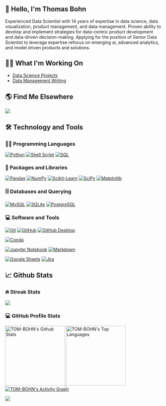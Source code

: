 <!-- **TOM-BOHN/TOM-BOHN** is a ✨ _special_ ✨ repository because its `README.md` (this file) appears on your GitHub profile. -->

<!-- Introduction -->
## 👋 Hello, I'm Thomas Bohn 
Experienced Data Scientist with 14 years of expertise in data science, data visualization, product management, and data management. Proven ability to develop and
implement strategies for data-centric product development and data-driven decision-making. Applying for the position of Senior Data Scientist to leverage expertise
refocus on emerging ai, advanced analytics, and model driven products and solutions.

<!-- Most Recent Work Items -->
## :construction_worker_man: What I'm Working On 
- [Data Science Projects](tbd)
- [Data Management Writing](tbd)


<!-- Links Across Internet -->
## :earth_americas: Find Me Elsewhere

<div style="display: inline-block"> 
  <a href="https://www.linkedin.com/in/thomaslbohn" target="_blank"><img src="https://img.shields.io/badge/-LinkedIn-%230077B5?style=for-the-badge&logo=linkedin&logoColor=white" target="_blank"></a> 
</div>

<!-- Favorite Tools -->
## 🛠️ Technology and Tools
 <h3>👨‍💻 Programming Languages</h3>
 <p>


  <a href="#"><img alt="Python" src="https://img.shields.io/badge/Python-3670A0?style=plastic&logo=python&logoColor=ffdd54"></a>
  <a href="#"><img alt="Shell Script" src="https://img.shields.io/badge/Bash-%23121011.svg?style=plastic&logo=gnu-bash&logoColor=white"></a>
  <a href="#"><img alt="SQL" src="https://custom-icon-badges.demolab.com/badge/SQL-025E8C.svg?style=plastic&logo=database&logoColor=white"></a>
 </p>
 <h3>🧰 Packages and Libraries</h3>
 <p>

  <a href="#"><img alt="Pandas" src="https://img.shields.io/badge/Pandas-%23150458.svg?style=plastic&logo=pandas&logoColor=white"></a>
  <a href="#"><img alt="NumPy" src="https://img.shields.io/badge/NumPy-%23013243.svg?style=plastic&logo=numpy&logoColor=white"></a>
  <a href="#"><img alt="Scikit-Learn" src="https://img.shields.io/badge/Scikit_Learn-F7931E.svg?style=plastic&logo=scikit-learn&logoColor=white"></a>
  <a href="#"><img alt="SciPy" src="https://img.shields.io/badge/SciPy-8CAAe6.svg?style=plastic&logo=scipy&logoColor=white"></a>
  <a href="#"><img alt="Matplotlib" src="https://img.shields.io/badge/Matplotlib-3670A0.svg?style=plastic&logo=&logoColor=white"></a>


 </p>
 <h3>🗄️ Databases and Querying</h3>
  <a href="#"><img alt="MySQL" src="https://img.shields.io/badge/MySQL-00f.svg?style=flat-square&logo=mysql&logoColor=white"></a>
  <a href="#"><img alt="SQLite" src="https://img.shields.io/badge/SQLite-003B57.svg?style=plastic&logo=SQLite&logoColor=white"></a>
  <a href="#"><img alt="PostgreSQL" src="https://img.shields.io/badge/PostgreSQL-4479A1.svg?style=plastic&logo=PostgreSQL&logoColor=white"></a>


 <h3>💻 Software and Tools</h3>
 <p>  
  <a href="#"><img alt="Git" src="https://img.shields.io/badge/git-%23F05033.svg?style=plastic&logo=git&logoColor=white"></a>
  <a href="#"><img alt="GitHub" src="https://img.shields.io/badge/GitHub-000000.svg?style=plastic&logo=github&logoColor=white"></a>
  <a href="#"><img alt="GitHub Desktop" src="https://img.shields.io/badge/GitHub%20Desktop-8034A9.svg?style=plastic&logo=github&logoColor=white"></a>
 <p>
   <a href="#"><img alt="Conda" src="(https://img.shields.io/badge/Conda-%2344A833.svg?style=plastic&logo=anaconda&logoColor=white"></a>
 <p>
 <p>
   <a href="#"><img alt="Jupyter Notebook" src="(https://img.shields.io/badge/Jupyter-%23FA0F00.svg?style=plastic&logo=jupyter&logoColor=white"></a>
   <a href="#"><img alt="Markdown" src="https://img.shields.io/badge/-Markdown-000000.svg?style=flat-square&logo=markdown&logoColor=white"></a>
 <p> 
  <a href="#"><img alt="Google Sheets" src="https://img.shields.io/badge/Sheets-34A853.svg?style=flat-square&logo=google%20sheets&logoColor=white"></a>
  <a href="#"><img alt="Jira" src="https://img.shields.io/badge/Jira-0052CC?style=flat-square&logo=Jira&logoColor=white"></a>
 </p>

 <!-- Github Activities -->
 ## 📈 Github Stats
 <h3>🔥 Streak Stats</h3>
 <!--https://github.com/DenverCoder1/github-readme-streak-stats-->
 <a href="https://github.com/DenverCoder1/github-readme-streak-stats">
     <p>
         <img src="https://streak-stats.demolab.com?user=TOM-BOHN&theme=default&mode=weekly&fire=DD2727">
     </p>
 </a>

 <h3>💻 GitHub Profile Stats</h3>
 <!--https://github.com/Ashutosh00710/github-readme-activity-graph-->
 <a href="https://github.com/anuraghazra/github-readme-stats">
     <img alt="TOM-BOHN's Github Stats" src="https://denvercoder1-github-readme-stats.vercel.app/api/?username=TOM-BOHN&show_icons=true&include_all_commits=true&count_private=true&theme=default&hide_border=true&bg_color=00000&title_color=4E79A7&icon_color=F28E2B" height="192px">
 </a>

 <a href="https://github.com/anuraghazra/github-readme-stats">
     <img alt="TOM-BOHN's Top Languages" src="https://github-readme-stats.vercel.app/api/top-langs/?username=TOM-BOHN&langs_count=8&layout=compact&theme=default&hide_border=true&bg_color=00000&title_color=4E79A7&icon_color=F28E2B&hide=Jupyter%20Notebook" height="192px">
 </a>

 <a href="https://github.com/ashutosh00710/github-readme-activity-graph">
     <img alt="TOM-BOHN's Activity Graph" src="https://github-readme-activity-graph.vercel.app/graph/?username=TOM-BOHN&bg_color=00000&color=4E79A7&line=F28E2B&point=717f7f&hide_border=true">
 </a>

![](https://komarev.com/ghpvc/?username=TOM-BOHN&style=plastic)
